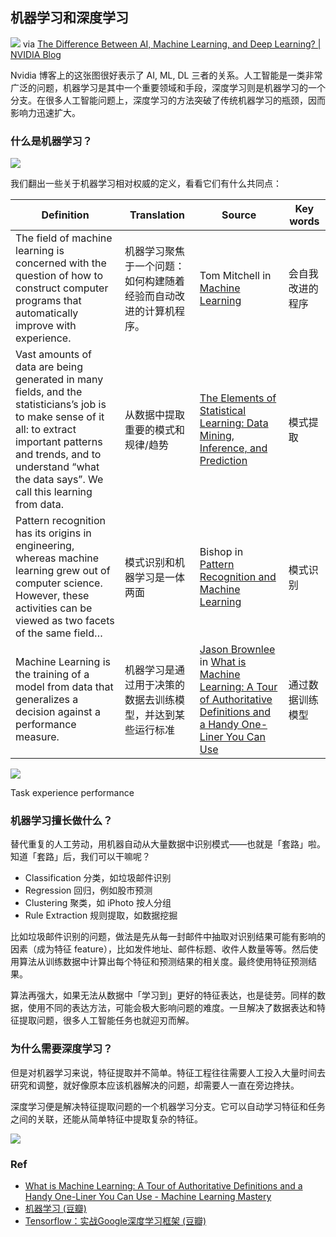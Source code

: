 ## 机器学习和深度学习

![](https://blogs.nvidia.com/wp-content/uploads/2016/07/Deep_Learning_Icons_R5_PNG.jpg.png)
via [The Difference Between AI, Machine Learning, and Deep Learning? | NVIDIA Blog](https://blogs.nvidia.com/blog/2016/07/29/whats-difference-artificial-intelligence-machine-learning-deep-learning-ai/)

Nvidia 博客上的这张图很好表示了 AI, ML, DL 三者的关系。人工智能是一类非常广泛的问题，机器学习是其中一个重要领域和手段，深度学习则是机器学习的一个分支。在很多人工智能问题上，深度学习的方法突破了传统机器学习的瓶颈，因而影响力迅速扩大。

### 什么是机器学习？

![](https://uploads.toptal.io/blog/image/443/toptal-blog-image-1407508081138.png)

我们翻出一些关于机器学习相对权威的定义，看看它们有什么共同点：

Definition|Translation|Source|Key words
---|---|---|---
The field of machine learning is concerned with the question of how to construct computer programs that automatically improve with experience.|机器学习聚焦于一个问题：如何构建随着经验而自动改进的计算机程序。|Tom Mitchell in  [Machine Learning](http://www.amazon.com/dp/0070428077?tag=inspiredalgor-20)|会自我改进的程序
Vast amounts of data are being generated in many fields, and the statisticians’s job is to make sense of it all: to extract important patterns and trends, and to understand “what the data says”. We call this learning from data.|从数据中提取重要的模式和规律/趋势|[The Elements of Statistical Learning: Data Mining, Inference, and Prediction](http://www.amazon.com/dp/0387848576?tag=inspiredalgor-20)|模式提取
Pattern recognition has its origins in engineering, whereas machine learning grew out of computer science. However, these activities can be viewed as two facets of the same field…|模式识别和机器学习是一体两面|Bishop in [Pattern Recognition and Machine Learning](http://www.amazon.com/dp/0387310738?tag=inspiredalgor-20)|模式识别
Machine Learning is the training of a model from data that generalizes a decision against a performance measure.|机器学习是通过用于决策的数据去训练模型，并达到某些运行标准|[Jason Brownlee](http://machinelearningmastery.com/author/jasonb/) in [What is Machine Learning: A Tour of Authoritative Definitions and a Handy One-Liner You Can Use](http://machinelearningmastery.com/what-is-machine-learning/)|通过数据训练模型


![](https://cdn-images-1.medium.com/max/1600/0*ippWbJX0ivMilWPW.)

Task  experience  performance

### 机器学习擅长做什么？

替代重复的人工劳动，用机器自动从大量数据中识别模式——也就是「套路」啦。知道「套路」后，我们可以干嘛呢？

- Classification 分类，如垃圾邮件识别
- Regression 回归，例如股市预测
- Clustering 聚类，如 iPhoto 按人分组
- Rule Extraction 规则提取，如数据挖掘

比如垃圾邮件识别的问题，做法是先从每一封邮件中抽取对识别结果可能有影响的因素（成为特征 feature），比如发件地址、邮件标题、收件人数量等等。然后使用算法从训练数据中计算出每个特征和预测结果的相关度。最终使用特征预测结果。

算法再强大，如果无法从数据中「学习到」更好的特征表达，也是徒劳。同样的数据，使用不同的表达方法，可能会极大影响问题的难度。一旦解决了数据表达和特征提取问题，很多人工智能任务也就迎刃而解。

### 为什么需要深度学习？

但是对机器学习来说，特征提取并不简单。特征工程往往需要人工投入大量时间去研究和调整，就好像原本应该机器解决的问题，却需要人一直在旁边搀扶。

深度学习便是解决特征提取问题的一个机器学习分支。它可以自动学习特征和任务之间的关联，还能从简单特征中提取复杂的特征。

![](http://cdn.ttgtmedia.com/rms/onlineImages/what_is-traditional_vs_deep_learning_desktop.jpg)




### Ref
- [What is Machine Learning: A Tour of Authoritative Definitions and a Handy One-Liner You Can Use - Machine Learning Mastery](http://machinelearningmastery.com/what-is-machine-learning/)
- [机器学习 (豆瓣)](https://book.douban.com/subject/26708119/)
- [Tensorflow：实战Google深度学习框架 (豆瓣)](https://book.douban.com/subject/26976457/)
